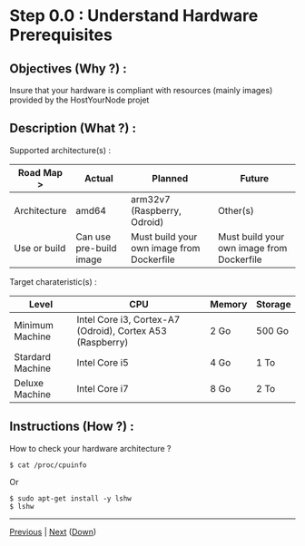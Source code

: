 Step 0.0 : Understand Hardware Prerequisites
==

Objectives (Why ?) :
--
Insure that your hardware is compliant with resources (mainly images) provided by the HostYourNode projet

Description (What ?) :
--
Supported architecture(s) :
<table>
    <thead>
        <tr>
            <th>Road Map ></th>
            <th>Actual</th>
            <th>Planned</th>
            <th>Future</th>
        </tr>
    </thead>
    <tbody>
        <tr>
            <td>Architecture</td>
            <td>amd64</td>
            <td>arm32v7 (Raspberry, Odroid)</td>
            <td>Other(s)</td>
        </tr>
        <tr>
            <td>Use or build</td>      
            <td>Can use pre-build image</td>
            <td>Must build your own image from Dockerfile</td>
            <td>Must build your own image from Dockerfile</td>
        </tr>
    </tbody>
</table>

Target charateristic(s) :
<table>
    <thead>
        <tr>
            <th>Level</th>
            <th>CPU</th>
            <th>Memory</th>
            <th>Storage</th>
        </tr>
    </thead>
    <tbody>
        <tr>
            <td>Minimum Machine</td>
            <td>Intel Core i3, Cortex-A7 (Odroid), Cortex A53 (Raspberry)</td>
            <td>2 Go</td>
            <td>500 Go</td>
        </tr>
        <tr>
            <td>Stardard Machine</td>      
            <td>Intel Core i5</td>
            <td>4 Go</td>
            <td>1 To</td>
        </tr>
         <tr>
            <td>Deluxe Machine</td>      
            <td>Intel Core i7</td>
            <td>8 Go</td>
            <td>2 To</td>
        </tr>
    </tbody>
</table>

Instructions (How ?) :
--
How to check your hardware architecture ?
<pre><code>$ cat /proc/cpuinfo</code></pre>
Or
<pre><code>$ sudo apt-get install -y lshw
$ lshw</code></pre>

---
<A href="https://github.com/babonet13/HostYourNode/tree/master/HowTo/0_UnderstandPrerequisites">Previous<A/> | <A href="https://github.com/babonet13/HostYourNode/blob/master/HowTo/0_UnderstandPrerequisites/1_SoftPrerequisites.md">Next<A/> (<A href="https://github.com/babonet13/HostYourNode/blob/master/HowTo/0_UnderstandPrerequisites/readme.md">Down</A>)
